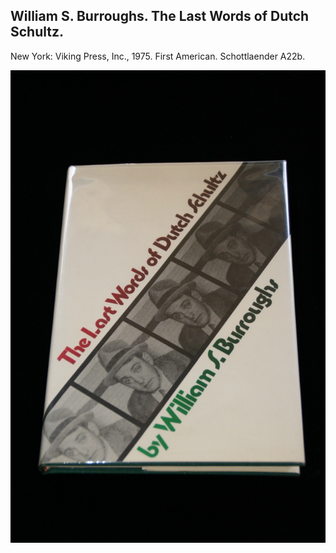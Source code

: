 ## William S. Burroughs. The Last Words of Dutch Schultz.

New York: Viking Press, Inc., 1975. First American. Schottlaender A22b.

![The Last Words of Dutch Schultz](../assets/images/the-last-words-of-dutch-schult-3.jpg)

